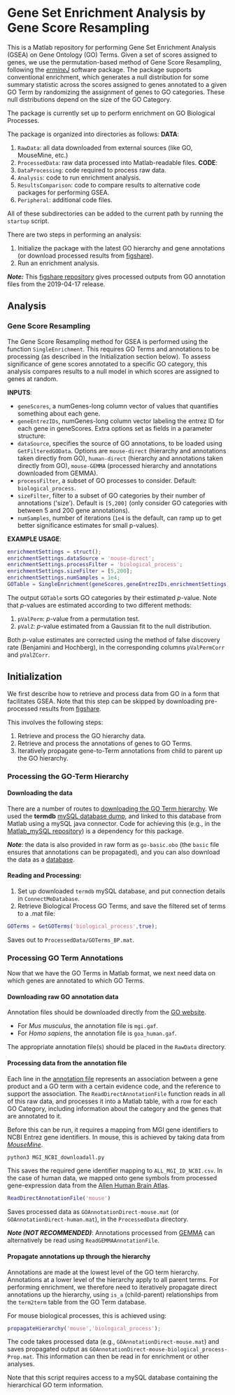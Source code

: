 # Gene Set Enrichment Analysis by Gene Score Resampling

This is a Matlab repository for performing Gene Set Enrichment Analysis (GSEA) on Gene Ontology (GO) Terms.
Given a set of scores assigned to genes, we use the permutation-based method of Gene Score Resampling, following the [*ermineJ*](https://erminej.msl.ubc.ca/) software package.
The package supports conventional enrichment, which generates a null distribution for some summary statistic across the scores assigned to genes annotated to a given GO Term by randomizing the assignment of genes to GO categories.
These null distributions depend on the size of the GO Category.

The package is currently set up to perform enrichment on GO Biological Processes.

The package is organized into directories as follows:
__DATA__:
1. `RawData`: all data downloaded from external sources (like GO, MouseMine, etc.)
2. `ProcessedData`: raw data processed into Matlab-readable files.
__CODE__:
1. `DataProcessing`: code required to process raw data.
2. `Analysis`: code to run enrichment analysis.
3. `ResultsComparison`: code to compare results to alternative code packages for performing GSEA.
4. `Peripheral`: additional code files.

All of these subdirectories can be added to the current path by running the `startup` script.

There are two steps in performing an analysis:
1. Initialize the package with the latest GO hierarchy and gene annotations (or download processed results from [figshare](https://figshare.com/s/71fe1d9b2386ec05f421)).
2. Run an enrichment analysis.

___Note:___
This [figshare repository](https://figshare.com/s/71fe1d9b2386ec05f421) gives processed outputs from GO annotation files from the 2019-04-17 release.

## Analysis
### Gene Score Resampling
The Gene Score Resampling method for GSEA is performed using the function `SingleEnrichment`.
This requires GO Terms and annotations to be processing (as described in the Initialization section below).
To assess significance of gene scores annotated to a specific GO category, this analysis compares results to a null model in which scores are assigned to genes at random.

__INPUTS__:
* `geneScores`, a numGenes-long column vector of values that quantifies something about each gene.
* `geneEntrezIDs`, numGenes-long column vector labeling the entrez ID for each gene in geneScores.
Extra options set as fields in a parameter structure:
* `dataSource`, specifies the source of GO annotations, to be loaded using `GetFilteredGOData`.
Options are `mouse-direct` (hierarchy and annotations taken directly from GO), `human-direct` (hierarchy and annotations taken directly from GO), `mouse-GEMMA` (processed hierarchy and annotations downloaded from GEMMA).
* `processFilter`, a subset of GO processes to consider.
Default: `biological_process`.
* `sizeFilter`, filter to a subset of GO categories by their number of annotations ('size').
Default is `[5,200]` (only consider GO categories with between 5 and 200 gene annotations).
* `numSamples`, number of iterations (`1e4` is the default, can ramp up to get better significance estimates for small p-values).

__EXAMPLE USAGE__:
```matlab
enrichmentSettings = struct();
enrichmentSettings.dataSource = 'mouse-direct';
enrichmentSettings.processFilter = 'biological_process';
enrichmentSettings.sizeFilter = [5,200];
enrichmentSettings.numSamples = 1e4;
GOTable = SingleEnrichment(geneScores,geneEntrezIDs,enrichmentSettings);
```

The output `GOTable` sorts GO categories by their estimated _p_-value.
Note that _p_-values are estimated according to two different methods:
1. `pValPerm`: _p_-value from a permutation test.
2. `pValZ`: _p_-value estimated from a Gaussian fit to the null distribution.

Both _p_-value estimates are corrected using the method of false discovery rate (Benjamini and Hochberg), in the corresponding columns `pValPermCorr` and `pValZCorr`.

## Initialization

We first describe how to retrieve and process data from GO in a form that facilitates GSEA.
Note that this step can be skipped by downloading pre-processed results from [figshare](https://figshare.com/s/71fe1d9b2386ec05f421).

This involves the following steps:
1. Retrieve and process the GO hierarchy data.
2. Retrieve and process the annotations of genes to GO Terms.
3. Iteratively propagate gene-to-Term annotations from child to parent up the GO hierarchy.

### Processing the GO-Term Hierarchy
#### Downloading the data
There are a number of routes to [downloading the GO Term hierarchy](http://geneontology.org/page/download-ontology).
We used the **termdb** [mySQL database dump](http://archive.geneontology.org/latest-termdb/go_daily-termdb-tables.tar.gz), and linked to this database from Matlab using a mySQL java connector.
Code for achieving this (e.g., in the [Matlab_mySQL repository](https://github.com/benfulcher/Matlab_mySQL)) is a dependency for this package.

___Note___: the data is also provided in raw form as `go-basic.obo` (the `basic` file ensures that annotations can be propagated), and you can also download the data as a [database](ftp://ftp.geneontology.org/go/www/GO.downloads.database.shtml).

#### Reading and Processing:
1. Set up downloaded `termdb` mySQL database, and put connection details in `ConnectMeDatabase`.
2. Retrieve Biological Process GO Terms, and save the filtered set of terms to a .mat file:

```matlab
GOTerms = GetGOTerms('biological_process',true);
```
Saves out to `ProcessedData/GOTerms_BP.mat`.

### Processing GO Term Annotations
Now that we have the GO Terms in Matlab format, we next need data on which genes are annotated to which GO Terms.

#### Downloading raw GO annotation data

Annotation files should be downloaded directly from the [GO website](http://current.geneontology.org/products/pages/downloads.html).
* For _Mus musculus_, the annotation file is `mgi.gaf`.
* For _Homo sapiens_, the annotation file is `goa_human.gaf`.

The appropriate annotation file(s) should be placed in the `RawData` directory.

#### Processing data from the annotation file

Each line in the [annotation file](http://geneontology.org/page/go-annotation-file-formats) represents an association between a gene product and a GO term with a certain evidence code, and the reference to support the association.
The `ReadDirectAnnotationFile` function reads in all of this raw data, and processes it into a Matlab table, with a row for each GO Category, including information about the category and the genes that are annotated to it.

Before this can be run, it requires a mapping from MGI gene identifiers to NCBI Entrez gene identifiers.
In mouse, this is achieved by taking data from [_MouseMine_](http://www.mousemine.org).
```bash
python3 MGI_NCBI_downloadall.py
```
This saves the required gene identifier mapping to `ALL_MGI_ID_NCBI.csv`.
In the case of human data, we mapped onto gene symbols from processed gene-expression data from the [Allen Human Brain Atlas](https://human.brain-map.org/).

```matlab
ReadDirectAnnotationFile('mouse')
```

Saves processed data as `GOAnnotationDirect-mouse.mat` (or `GOAnnotationDirect-human.mat`), in the `ProcessedData` directory.

___Note (NOT RECOMMENDED)___: Annotations processed from [GEMMA](https://gemma.msl.ubc.ca/annots/) can alternatively be read using `ReadGEMMAAnnotationFile`.

#### Propagate annotations up through the hierarchy
Annotations are made at the lowest level of the GO term hierarchy.
Annotations at a lower level of the hierarchy apply to all parent terms.
For performing enrichment, we therefore need to iteratively propagate direct annotations up the hierarchy, using `is_a` (child-parent) relationships from the `term2term` table from the GO Term database.

For mouse biological processes, this is achieved using:
```matlab
propagateHierarchy('mouse','biological_process');
```
The code takes processed data (e.g., `GOAnnotationDirect-mouse.mat`) and saves propagated output as `GOAnnotationDirect-mouse-biological_process-Prop.mat`.
This information can then be read in for enrichment or other analyses.

Note that this script requires access to a mySQL database containing the hierarchical GO term information.
